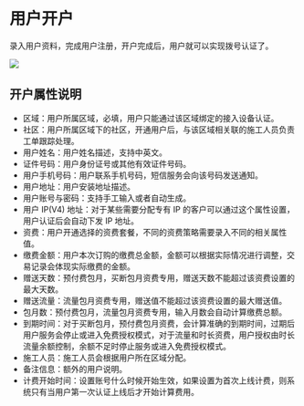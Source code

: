 # 用户开户

录入用户资料，完成用户注册，开户完成后，用户就可以实现拨号认证了。

![](http://qnstatic.toughcloud.net/toughee-newuser.png)

## 开户属性说明

- 区域：用户所属区域，必填，用户只能通过该区域绑定的接入设备认证。
- 社区：用户所属区域下的社区，开通用户后，与该区域相关联的施工人员负责工单跟踪处理。
- 用户姓名：用户姓名描述，支持中英文。
- 证件号码：用户身份证号或其他有效证件号码。
- 用户手机号码：用户联系手机号码，短信服务会向该号码发送通知。
- 用户地址：用户安装地址描述。
- 用户账号与密码：支持手工输入或者自动生成。
- 用户 IP(V4) 地址：对于某些需要分配专有 IP 的客户可以通过这个属性设置，用户认证后会自动下发 IP 地址。
- 资费：用户开通选择的资费套餐，不同的资费策略需要录入不同的相关属性值。
- 缴费金额：用户本次订购的缴费总金额，金额可以根据实际情况进行调整，交易记录会体现实际缴费的金额。
- 赠送天数：预付费包月，买断包月资费专用，赠送天数不能超过该资费设置的最大天数。
- 赠送流量：流量包月资费专用，赠送值不能超过该资费设置的最大赠送值。
- 包月数：预付费包月，流量包月资费专用，输入月数会自动计算缴费总额。
- 到期时间：对于买断包月，预付费包月资费，会计算准确的到期时间，过期后用户服务会停止或进入免费授权模式，对于流量和时长资费，用户授权由时长流量余额控制，余额不足时停止服务或进入免费授权模式。
- 施工人员：施工人员会根据用户所在区域分配。
- 备注信息：额外的用户说明。
- 计费开始时间：设置账号什么时候开始生效，如果设置为首次上线计费，则系统只有当用户第一次认证上线后才开始计算费用。